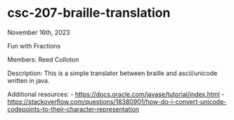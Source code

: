 # csc-207-braille-translation

November 16th, 2023

Fun with Fractions

Members: Reed Colloton

Description: This is a simple translator between braille and ascii/unicode written in java.

Additional resources:
    - https://docs.oracle.com/javase/tutorial/index.html
    - https://stackoverflow.com/questions/18380901/how-do-i-convert-unicode-codepoints-to-their-character-representation
